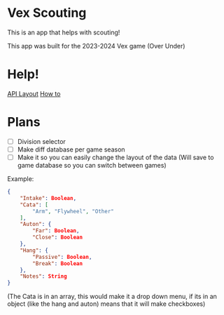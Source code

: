 # Vex Scouting

This is an app that helps with scouting!

This app was built for the 2023-2024 Vex game (Over Under)

# Help!

[API Layout](/docs/apiRoutes.md)
[How to](/docs/howTo.md)

# Plans

- [ ] Division selector
- [ ] Make diff database per game season
- [ ] Make it so you can easily change the layout of the data (Will save to game database so you can switch between games)

Example:
```json
{
    "Intake": Boolean,
    "Cata": [
        "Arm", "Flywheel", "Other"
    ],
    "Auton": {
        "Far": Boolean,
        "Close": Boolean
    },
    "Hang": {
        "Passive": Boolean,
        "Break": Boolean
    },
    "Notes": String
}
```

(The Cata is in an array, this would make it a drop down menu, if its in an object (like the hang and auton) means that it will make checkboxes)